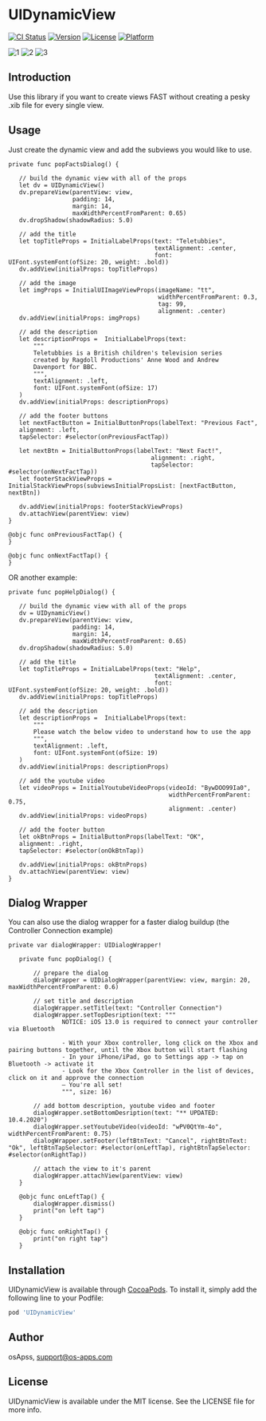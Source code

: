 # UIDynamicView

[![CI Status](https://img.shields.io/travis/osfunapps/UIDynamicView.svg?style=flat)](https://travis-ci.org/osfunapps/UIDynamicView)
[![Version](https://img.shields.io/cocoapods/v/UIDynamicView.svg?style=flat)](https://cocoapods.org/pods/UIDynamicView)
[![License](https://img.shields.io/cocoapods/l/UIDynamicView.svg?style=flat)](https://cocoapods.org/pods/UIDynamicView)
[![Platform](https://img.shields.io/cocoapods/p/UIDynamicView.svg?style=flat)](https://cocoapods.org/pods/UIDynamicView)


![1](../res/1.gif) 
![2](../res/2.gif)
![3](../res/3.png)

## Introduction
Use this library if you want to create views FAST without creating a pesky .xib file for every single view.

## Usage

Just create the dynamic view and add the subviews you would like to use.

 ```
private func popFactsDialog() {
      
    // build the dynamic view with all of the props
    let dv = UIDynamicView()
    dv.prepareView(parentView: view,
                   padding: 14,
                   margin: 14,
                   maxWidthPercentFromParent: 0.65)
    dv.dropShadow(shadowRadius: 5.0)
    
    // add the title
    let topTitleProps = InitialLabelProps(text: "Teletubbies",
                                          textAlignment: .center,
                                          font: UIFont.systemFont(ofSize: 20, weight: .bold))
    dv.addView(initialProps: topTitleProps)
    
    // add the image
    let imgProps = InitialUIImageViewProps(imageName: "tt",
                                           widthPercentFromParent: 0.3,
                                           tag: 99,
                                           alignment: .center)
    dv.addView(initialProps: imgProps)
    
    // add the description
    let descriptionProps =  InitialLabelProps(text:
        """
        Teletubbies is a British children's television series
        created by Ragdoll Productions' Anne Wood and Andrew
        Davenport for BBC.
        """,
        textAlignment: .left,
        font: UIFont.systemFont(ofSize: 17)
    )
    dv.addView(initialProps: descriptionProps)
    
    // add the footer buttons
    let nextFactButton = InitialButtonProps(labelText: "Previous Fact",
    alignment: .left,
    tapSelector: #selector(onPreviousFactTap))
    
    let nextBtn = InitialButtonProps(labelText: "Next Fact!",
                                         alignment: .right,
                                         tapSelector: #selector(onNextFactTap))
    let footerStackViewProps = InitialStackViewProps(subviewsInitialPropsList: [nextFactButton, nextBtn])
    
    dv.addView(initialProps: footerStackViewProps)
    dv.attachView(parentView: view)
}
  
@objc func onPreviousFactTap() {
}
  
@objc func onNextFactTap() {
}
 ```

OR another example:

 ```
private func popHelpDialog() {
        
    // build the dynamic view with all of the props
    dv = UIDynamicView()
    dv.prepareView(parentView: view,
                   padding: 14,
                   margin: 14,
                   maxWidthPercentFromParent: 0.65)
    dv.dropShadow(shadowRadius: 5.0)
    
    // add the title
    let topTitleProps = InitialLabelProps(text: "Help",
                                          textAlignment: .center,
                                          font: UIFont.systemFont(ofSize: 20, weight: .bold))
    dv.addView(initialProps: topTitleProps)
    
    // add the description
    let descriptionProps =  InitialLabelProps(text:
        """
        Please watch the below video to understand how to use the app
        """,
        textAlignment: .left,
        font: UIFont.systemFont(ofSize: 19)
    )
    dv.addView(initialProps: descriptionProps)
    
    // add the youtube video
    let videoProps = InitialYoutubeVideoProps(videoId: "BywDOO99Ia0",
                                              widthPercentFromParent: 0.75,
                                              alignment: .center)
    dv.addView(initialProps: videoProps)
    
    // add the footer button
    let okBtnProps = InitialButtonProps(labelText: "OK",
    alignment: .right,
    tapSelector: #selector(onOkBtnTap))
    
    dv.addView(initialProps: okBtnProps)
    dv.attachView(parentView: view)
}
 ```

## Dialog Wrapper

You can also use the dialog wrapper for a faster dialog buildup (the Controller Connection example)
 ```
private var dialogWrapper: UIDialogWrapper!
    
    private func popDialog() {
        
        // prepare the dialog
        dialogWrapper = UIDialogWrapper(parentView: view, margin: 20, maxWidthPercentFromParent: 0.6)
                                        
        // set title and description                                
        dialogWrapper.setTitle(text: "Controller Connection")
        dialogWrapper.setTopDesription(text: """
                NOTICE: iOS 13.0 is required to connect your controller via Bluetooth

                - With your Xbox controller, long click on the Xbox and pairing buttons together, until the Xbox button will start flashing
                - In your iPhone/iPad, go to Settings app -> tap on Bluetooth -> activate it
                - Look for the Xbox Controller in the list of devices, click on it and approve the connection
                — You're all set!
                """, size: 16)
                
        // add bottom description, youtube video and footer        
        dialogWrapper.setBottomDesription(text: "** UPDATED: 10.4.2020")
        dialogWrapper.setYoutubeVideo(videoId: "wPV0QtYm-4o", widthPercentFromParent: 0.75)
        dialogWrapper.setFooter(leftBtnText: "Cancel", rightBtnText: "Ok", leftBtnTapSelector: #selector(onLeftTap), rightBtnTapSelector: #selector(onRightTap))
        
        // attach the view to it's parent
        dialogWrapper.attachView(parentView: view)
    }
    
    @objc func onLeftTap() {
        dialogWrapper.dismiss()
        print("on left tap")
    }
    
    @objc func onRightTap() {
        print("on right tap")
    }
```



## Installation

UIDynamicView is available through [CocoaPods](https://cocoapods.org). To install
it, simply add the following line to your Podfile:

```ruby
pod 'UIDynamicView'
```

## Author

osApss, support@os-apps.com

## License

UIDynamicView is available under the MIT license. See the LICENSE file for more info.
